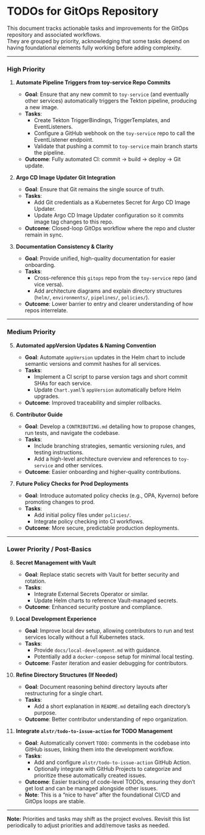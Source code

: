 # TODOs for GitOps Repository

This document tracks actionable tasks and improvements for the GitOps repository and associated workflows.  
They are grouped by priority, acknowledging that some tasks depend on having foundational elements fully working before adding complexity.

---

### High Priority

1. **Automate Pipeline Triggers from toy-service Repo Commits**  
   - **Goal**: Ensure that any new commit to `toy-service` (and eventually other services) automatically triggers the Tekton pipeline, producing a new image.  
   - **Tasks**:
     - Create Tekton TriggerBindings, TriggerTemplates, and EventListeners.
     - Configure a GitHub webhook on the `toy-service` repo to call the EventListener endpoint.
     - Validate that pushing a commit to `toy-service` main branch starts the pipeline.
   - **Outcome**: Fully automated CI: commit → build → deploy → Git update.

2. **Argo CD Image Updater Git Integration**
   - **Goal**: Ensure that Git remains the single source of truth.
   - **Tasks**:
     - Add Git credentials as a Kubernetes Secret for Argo CD Image Updater.
     - Update Argo CD Image Updater configuration so it commits image tag changes to this repo.
   - **Outcome**: Closed-loop GitOps workflow where the repo and cluster remain in sync.

3. **Documentation Consistency & Clarity**
   - **Goal**: Provide unified, high-quality documentation for easier onboarding.
   - **Tasks**:
     - Cross-reference this `gitops` repo from the `toy-service` repo (and vice versa).
     - Add architecture diagrams and explain directory structures (`helm/`, `environments/`, `pipelines/`, `policies/`).
   - **Outcome**: Lower barrier to entry and clearer understanding of how repos interrelate.

---

### Medium Priority

5. **Automated appVersion Updates & Naming Convention**
   - **Goal**: Automate `appVersion` updates in the Helm chart to include semantic versions and commit hashes for all services.
   - **Tasks**:
     - Implement a CI script to parse version tags and short commit SHAs for each service.
     - Update `Chart.yaml`’s `appVersion` automatically before Helm upgrades.
   - **Outcome**: Improved traceability and simpler rollbacks.

6. **Contributor Guide**
   - **Goal**: Develop a `CONTRIBUTING.md` detailing how to propose changes, run tests, and navigate the codebase.
   - **Tasks**:
     - Include branching strategies, semantic versioning rules, and testing instructions.
     - Add a high-level architecture overview and references to `toy-service` and other services.
   - **Outcome**: Easier onboarding and higher-quality contributions.

7. **Future Policy Checks for Prod Deployments**
   - **Goal**: Introduce automated policy checks (e.g., OPA, Kyverno) before promoting changes to prod.
   - **Tasks**:
     - Add initial policy files under `policies/`.
     - Integrate policy checking into CI workflows.
   - **Outcome**: More secure, predictable production deployments.

---

### Lower Priority / Post-Basics

8. **Secret Management with Vault**
   - **Goal**: Replace static secrets with Vault for better security and rotation.
   - **Tasks**:
     - Integrate External Secrets Operator or similar.
     - Update Helm charts to reference Vault-managed secrets.
   - **Outcome**: Enhanced security posture and compliance.

9. **Local Development Experience**
   - **Goal**: Improve local dev setup, allowing contributors to run and test services locally without a full Kubernetes stack.
   - **Tasks**:
     - Provide `docs/local-development.md` with guidance.
     - Potentially add a `docker-compose` setup for minimal local testing.
   - **Outcome**: Faster iteration and easier debugging for contributors.

10. **Refine Directory Structures (If Needed)**
    - **Goal**: Document reasoning behind directory layouts after restructuring for a single chart.
    - **Tasks**:
      - Add a short explanation in `README.md` detailing each directory’s purpose.
    - **Outcome**: Better contributor understanding of repo organization.

11. **Integrate `alstr/todo-to-issue-action` for TODO Management**
    - **Goal**: Automatically convert `TODO:` comments in the codebase into GitHub issues, linking them into the development workflow.
    - **Tasks**:
      - Add and configure `alstr/todo-to-issue-action` GitHub Action.
      - Optionally integrate with GitHub Projects to categorize and prioritize these automatically created issues.
    - **Outcome**: Easier tracking of code-level TODOs, ensuring they don’t get lost and can be managed alongside other issues.
    - **Note**: This is a “nice to have” after the foundational CI/CD and GitOps loops are stable.

---

**Note:** Priorities and tasks may shift as the project evolves. Revisit this list periodically to adjust priorities and add/remove tasks as needed.